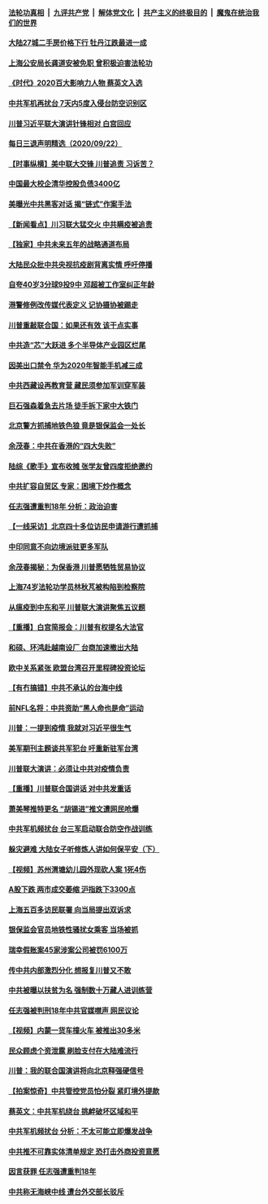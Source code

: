 

####  [法轮功真相](../../../../basic/blob/master/README.md?t=09231531) &nbsp;|&nbsp; [九评共产党](../../../../9ping.md/blob/master/README.md?t=09231531) &nbsp;|&nbsp; [解体党文化](../../../../jtdwh.md/blob/master/README.md?t=09231531)  &nbsp;|&nbsp; [共产主义的终极目的](../../../../gczydzjmd.md/blob/master/README.md?t=09231531) &nbsp;|&nbsp; [魔鬼在统治我们的世界](../../../../mgztzwmdsj.md/blob/master/README.md?t=09231531) 

#### [大陆27城二手房价格下行 牡丹江跌最进一成](../pages/nsc413/n12423738.md?t=09231531) 

#### [上海公安局长龚道安被免职 曾积极迫害法轮功](../pages/nsc413/n12423668.md?t=09231531) 


#### [《时代》2020百大影响力人物 蔡英文入选](../pages/nsc413/n12423567.md?t=09231531) 

#### [中共军机再扰台 7天内5度入侵台防空识别区](../pages/nsc413/n12423416.md?t=09231531) 

#### [川普习近平联大演讲针锋相对 白宫回应](../pages/nsc413/n12423439.md?t=09231531) 

#### [每日三退声明精选（2020/09/22）](../pages/nsc413/n12423519.md?t=09231531) 

#### [【时事纵横】美中联大交锋 川普追责 习诉苦？](../pages/nsc413/n12422879.md?t=09231531) 

#### [中国最大校企清华控股负债3400亿](../pages/nsc413/n12423095.md?t=09231531) 

#### [美曝光中共黑客对话 揭“链式”作案手法](../pages/nsc413/n12421108.md?t=09231531) 

#### [【新闻看点】川习联大猛交火 中共瞒疫被追责](../pages/nsc413/n12422942.md?t=09231531) 

#### [【独家】中共未来五年的战略通道布局](../pages/nsc413/n12414395.md?t=09231531) 

#### [大陆民众批中共央视抗疫剧背离实情 呼吁停播](../pages/nsc413/n12423007.md?t=09231531) 

#### [自夸40岁3分球9投9中 邓超被工作室纠正年龄](../pages/nsc413/n12423047.md?t=09231531) 

#### [港警修例改传媒代表定义 记协摄协被踢走](../pages/nsc413/n12423085.md?t=09231531) 

#### [川普重敲联合国：如果还有效 该干点实事](../pages/nsc413/n12422691.md?t=09231531) 

#### [中共造“芯”大跃进 多个半导体产业园区烂尾](../pages/nsc413/n12422946.md?t=09231531) 

#### [因美出口禁令 华为2020年智能手机减三成](../pages/nsc413/n12423046.md?t=09231531) 

#### [中共西藏设再教育营 藏民须参加军训穿军装](../pages/nsc413/n12422811.md?t=09231531) 

#### [巨石强森着急去片场 徒手拆下家中大铁门](../pages/nsc413/n12422856.md?t=09231531) 

#### [北京警方抓捕地铁色狼 竟是银保监会一处长](../pages/nsc413/n12422899.md?t=09231531) 

#### [余茂春：中共在香港的“四大失败”](../pages/nsc413/n12422908.md?t=09231531) 

#### [陆综《歌手》宣布收摊 张学友曾四度拒绝邀约](../pages/nsc413/n12422727.md?t=09231531) 

#### [中共扩容自贸区 专家：困境下炒作概念](../pages/nsc413/n12422719.md?t=09231531) 

#### [任志强遭重判18年 分析：政治迫害](../pages/nsc413/n12422799.md?t=09231531) 

#### [【一线采访】北京四十多位访民申请游行遭抓捕](../pages/nsc413/n12422790.md?t=09231531) 

#### [中印同意不向边境派驻更多军队](../pages/nsc413/n12422782.md?t=09231531) 

#### [余茂春揭秘：为保香港 川普愿牺牲贸易协议](../pages/nsc413/n12422771.md?t=09231531) 

#### [上海74岁法轮功学员林秋芃被构陷到检察院](../pages/nsc413/n12421861.md?t=09231531) 

#### [从瘟疫到中东和平 川普联大演讲聚焦五议题](../pages/nsc413/n12422729.md?t=09231531) 

#### [【重播】白宫简报会：川普有权提名大法官](../pages/nsc413/n12422646.md?t=09231531) 

#### [和硕、环鸿赴越南设厂 台商加速撤出大陆](../pages/nsc413/n12422564.md?t=09231531) 

#### [欧中关系紧张 欧盟台湾召开里程碑投资论坛](../pages/nsc413/n12422584.md?t=09231531) 

#### [【有冇搞错】中共不承认的台海中线](../pages/nsc413/n12422639.md?t=09231531) 

#### [前NFL名将：中共资助“黑人命也是命”运动](../pages/nsc413/n12422188.md?t=09231531) 

#### [川普：一提到疫情 我就对习近平很生气](../pages/nsc413/n12422534.md?t=09231531) 

#### [美军期刊主题谈共军犯台 吁重新驻军台湾](../pages/nsc413/n12421809.md?t=09231531) 

#### [川普联大演讲：必须让中共对疫情负责](../pages/nsc413/n12422528.md?t=09231531) 

#### [【重播】川普联合国讲话 对中共发重话](../pages/nsc413/n12422313.md?t=09231531) 

#### [萧美琴推特更名 “胡锡进”推文遭网民呛爆](../pages/nsc413/n12422117.md?t=09231531) 

#### [中共军机频扰台 台三军启动联合防空作战训练](../pages/nsc413/n12422134.md?t=09231531) 

#### [躲灾避难 大陆女子听修炼人讲如何保平安（下）](../pages/nsc413/n12420139.md?t=09231531) 

#### [【视频】苏州渭塘幼儿园外现砍人案 1死4伤](../pages/nsc413/n12422065.md?t=09231531) 

#### [A股下跌 两市成交萎缩 沪指跌下3300点](../pages/nsc413/n12421961.md?t=09231531) 

#### [上海五百多访民联署 向当局提出双诉求](../pages/nsc413/n12421988.md?t=09231531) 

#### [银保监会官员地铁性骚扰女乘客 当场被抓](../pages/nsc413/n12422064.md?t=09231531) 

#### [瑞幸假账案45家涉案公司被罚6100万](../pages/nsc413/n12421260.md?t=09231531) 

#### [传中共内部激烈分化 想报复川普又不敢](../pages/nsc413/n12421898.md?t=09231531) 

#### [中共被曝以扶贫为名 强制数十万藏人进训练营](../pages/nsc413/n12421819.md?t=09231531) 

#### [任志强被判刑18年中共官媒噤声 网民议论](../pages/nsc413/n12421431.md?t=09231531) 

#### [【视频】内蒙一货车撞火车 被推出30多米](../pages/nsc413/n12421543.md?t=09231531) 

#### [民众顾虑个资泄露 刷脸支付在大陆难流行](../pages/nsc413/n12421565.md?t=09231531) 

#### [川普：我的联合国演讲将向北京释强硬信号](../pages/nsc413/n12421001.md?t=09231531) 

#### [【拍案惊奇】中共管控党员怕分裂 紧盯境外提款](../pages/nsc413/n12421155.md?t=09231531) 

#### [蔡英文：中共军机绕台 挑衅破坏区域和平](../pages/nsc413/n12421384.md?t=09231531) 

#### [中共军机频扰台 分析：不太可能立即爆发战争](../pages/nsc413/n12421200.md?t=09231531) 

#### [中共推不可靠实体清单规定 恐打击外商投资意愿](../pages/nsc413/n12420769.md?t=09231531) 

#### [因言获罪 任志强遭重判18年](../pages/nsc413/n12421299.md?t=09231531) 

#### [中共称无海峡中线 遭台外交部长驳斥](../pages/nsc413/n12421105.md?t=09231531) 


